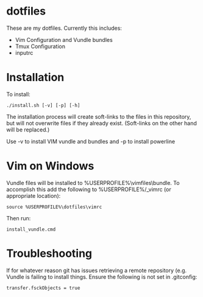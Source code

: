 dotfiles
========

These are my dotfiles. Currently this includes:

 * Vim Configuration and Vundle bundles
 * Tmux Configuration
 * inputrc

Installation
============

To install:

    ./install.sh [-v] [-p] [-h]

The installation process will create soft-links to the files in this repository,
but will not overwrite files if they already exist. (Soft-links on the other
hand will be replaced.)

Use -v to install VIM vundle and bundles and -p to install powerline

Vim on Windows
=======================

Vundle files will be installed to %USERPROFILE%\vimfiles\bundle. To accomplish
this add the following to %USERPROFILE%/_vimrc (or appropriate location):

	source %USERPROFILE%\dotfiles\vimrc
	
Then run:

	install_vundle.cmd

Troubleshooting
===============

If for whatever reason git has issues retrieving a remote repository (e.g. Vundle
is failing to install things. Ensure the following is not set in .gitconfig:

    transfer.fsckObjects = true
